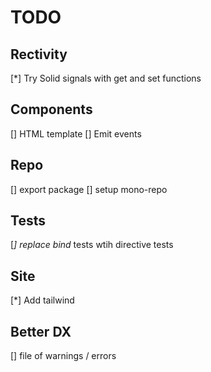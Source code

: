 # TODO

## Rectivity
[*] Try Solid signals with get and set functions


## Components
[] HTML template
[] Emit events


## Repo
[] export package
[] setup mono-repo

## Tests
[*] replace bind* tests wtih directive tests

## Site
[*] Add tailwind

## Better DX
[] file of warnings / errors
